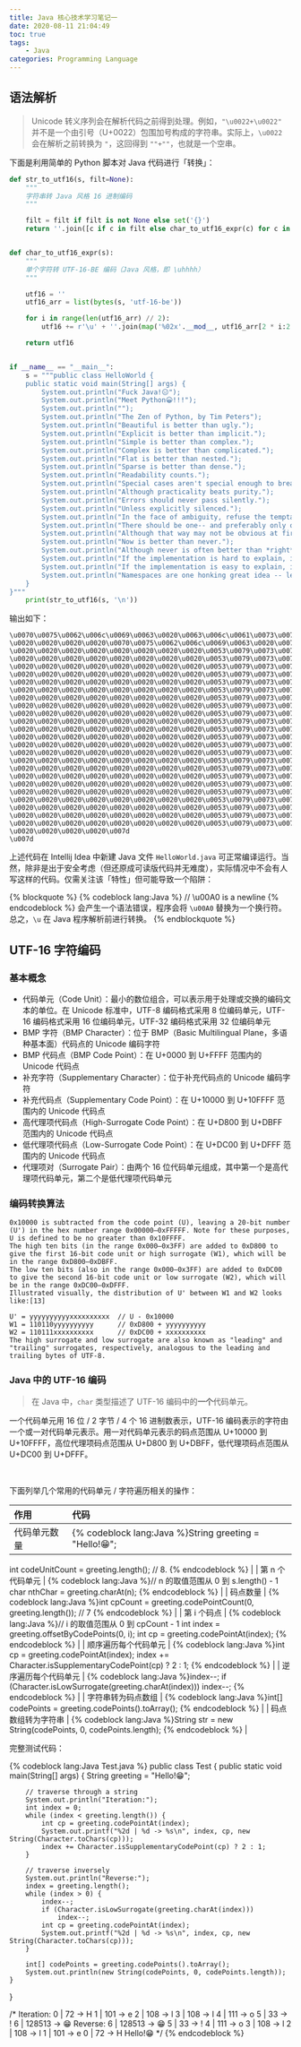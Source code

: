 ```yaml
---
title: Java 核心技术学习笔记一
date: 2020-08-11 21:04:49
toc: true
tags:
    - Java
categories: Programming Language
---
```



## 语法解析

> Unicode 转义序列会在解析代码之前得到处理。例如，`"\u0022+\u0022"` 并不是一个由引号（U+0022）包围加号构成的字符串。实际上，`\u0022` 会在解析之前转换为 `"`，这回得到 `""+""`，也就是一个空串。

下面是利用简单的 Python 脚本对 Java 代码进行「转换」：

```Python
def str_to_utf16(s, filt=None):
    """
    字符串转 Java 风格 16 进制编码
    """

    filt = filt if filt is not None else set('{}')
    return ''.join([c if c in filt else char_to_utf16_expr(c) for c in s])


def char_to_utf16_expr(s):
    """
    单个字符转 UTF-16-BE 编码（Java 风格，即 \uhhhh）
    """

    utf16 = ''
    utf16_arr = list(bytes(s, 'utf-16-be'))

    for i in range(len(utf16_arr) // 2):
        utf16 += r'\u' + ''.join(map('%02x'.__mod__, utf16_arr[2 * i:2 * (i + 1)]))

    return utf16


if __name__ == "__main__":
    s = """public class HelloWorld {
    public static void main(String[] args) {
        System.out.println("Fuck Java!😑");
        System.out.println("Meet Python😀!!!");
        System.out.println("");
        System.out.println("The Zen of Python, by Tim Peters");
        System.out.println("Beautiful is better than ugly.");
        System.out.println("Explicit is better than implicit.");
        System.out.println("Simple is better than complex.");
        System.out.println("Complex is better than complicated.");
        System.out.println("Flat is better than nested.");
        System.out.println("Sparse is better than dense.");
        System.out.println("Readability counts.");
        System.out.println("Special cases aren't special enough to break the rules.");
        System.out.println("Although practicality beats purity.");
        System.out.println("Errors should never pass silently.");
        System.out.println("Unless explicitly silenced.");
        System.out.println("In the face of ambiguity, refuse the temptation to guess.");
        System.out.println("There should be one-- and preferably only one --obvious way to do it.");
        System.out.println("Although that way may not be obvious at first unless you're Dutch.");
        System.out.println("Now is better than never.");
        System.out.println("Although never is often better than *right* now.");
        System.out.println("If the implementation is hard to explain, it's a bad idea.");
        System.out.println("If the implementation is easy to explain, it may be a good idea.");
        System.out.println("Namespaces are one honking great idea -- let's do more of those!");
    }
}"""
    print(str_to_utf16(s, '\n'))
```

输出如下：

```
\u0070\u0075\u0062\u006c\u0069\u0063\u0020\u0063\u006c\u0061\u0073\u0073\u0020\u0048\u0065\u006c\u006c\u006f\u0057\u006f\u0072\u006c\u0064\u0020\u007b
\u0020\u0020\u0020\u0020\u0070\u0075\u0062\u006c\u0069\u0063\u0020\u0073\u0074\u0061\u0074\u0069\u0063\u0020\u0076\u006f\u0069\u0064\u0020\u006d\u0061\u0069\u006e\u0028\u0053\u0074\u0072\u0069\u006e\u0067\u005b\u005d\u0020\u0061\u0072\u0067\u0073\u0029\u0020\u007b
\u0020\u0020\u0020\u0020\u0020\u0020\u0020\u0020\u0053\u0079\u0073\u0074\u0065\u006d\u002e\u006f\u0075\u0074\u002e\u0070\u0072\u0069\u006e\u0074\u006c\u006e\u0028\u0022\u0046\u0075\u0063\u006b\u0020\u004a\u0061\u0076\u0061\u0021\ud83d\ude11\u0022\u0029\u003b
\u0020\u0020\u0020\u0020\u0020\u0020\u0020\u0020\u0053\u0079\u0073\u0074\u0065\u006d\u002e\u006f\u0075\u0074\u002e\u0070\u0072\u0069\u006e\u0074\u006c\u006e\u0028\u0022\u004d\u0065\u0065\u0074\u0020\u0050\u0079\u0074\u0068\u006f\u006e\ud83d\ude00\u0021\u0021\u0021\u0022\u0029\u003b
\u0020\u0020\u0020\u0020\u0020\u0020\u0020\u0020\u0053\u0079\u0073\u0074\u0065\u006d\u002e\u006f\u0075\u0074\u002e\u0070\u0072\u0069\u006e\u0074\u006c\u006e\u0028\u0022\u0022\u0029\u003b
\u0020\u0020\u0020\u0020\u0020\u0020\u0020\u0020\u0053\u0079\u0073\u0074\u0065\u006d\u002e\u006f\u0075\u0074\u002e\u0070\u0072\u0069\u006e\u0074\u006c\u006e\u0028\u0022\u0054\u0068\u0065\u0020\u005a\u0065\u006e\u0020\u006f\u0066\u0020\u0050\u0079\u0074\u0068\u006f\u006e\u002c\u0020\u0062\u0079\u0020\u0054\u0069\u006d\u0020\u0050\u0065\u0074\u0065\u0072\u0073\u0022\u0029\u003b
\u0020\u0020\u0020\u0020\u0020\u0020\u0020\u0020\u0053\u0079\u0073\u0074\u0065\u006d\u002e\u006f\u0075\u0074\u002e\u0070\u0072\u0069\u006e\u0074\u006c\u006e\u0028\u0022\u0042\u0065\u0061\u0075\u0074\u0069\u0066\u0075\u006c\u0020\u0069\u0073\u0020\u0062\u0065\u0074\u0074\u0065\u0072\u0020\u0074\u0068\u0061\u006e\u0020\u0075\u0067\u006c\u0079\u002e\u0022\u0029\u003b
\u0020\u0020\u0020\u0020\u0020\u0020\u0020\u0020\u0053\u0079\u0073\u0074\u0065\u006d\u002e\u006f\u0075\u0074\u002e\u0070\u0072\u0069\u006e\u0074\u006c\u006e\u0028\u0022\u0045\u0078\u0070\u006c\u0069\u0063\u0069\u0074\u0020\u0069\u0073\u0020\u0062\u0065\u0074\u0074\u0065\u0072\u0020\u0074\u0068\u0061\u006e\u0020\u0069\u006d\u0070\u006c\u0069\u0063\u0069\u0074\u002e\u0022\u0029\u003b
\u0020\u0020\u0020\u0020\u0020\u0020\u0020\u0020\u0053\u0079\u0073\u0074\u0065\u006d\u002e\u006f\u0075\u0074\u002e\u0070\u0072\u0069\u006e\u0074\u006c\u006e\u0028\u0022\u0053\u0069\u006d\u0070\u006c\u0065\u0020\u0069\u0073\u0020\u0062\u0065\u0074\u0074\u0065\u0072\u0020\u0074\u0068\u0061\u006e\u0020\u0063\u006f\u006d\u0070\u006c\u0065\u0078\u002e\u0022\u0029\u003b
\u0020\u0020\u0020\u0020\u0020\u0020\u0020\u0020\u0053\u0079\u0073\u0074\u0065\u006d\u002e\u006f\u0075\u0074\u002e\u0070\u0072\u0069\u006e\u0074\u006c\u006e\u0028\u0022\u0043\u006f\u006d\u0070\u006c\u0065\u0078\u0020\u0069\u0073\u0020\u0062\u0065\u0074\u0074\u0065\u0072\u0020\u0074\u0068\u0061\u006e\u0020\u0063\u006f\u006d\u0070\u006c\u0069\u0063\u0061\u0074\u0065\u0064\u002e\u0022\u0029\u003b
\u0020\u0020\u0020\u0020\u0020\u0020\u0020\u0020\u0053\u0079\u0073\u0074\u0065\u006d\u002e\u006f\u0075\u0074\u002e\u0070\u0072\u0069\u006e\u0074\u006c\u006e\u0028\u0022\u0046\u006c\u0061\u0074\u0020\u0069\u0073\u0020\u0062\u0065\u0074\u0074\u0065\u0072\u0020\u0074\u0068\u0061\u006e\u0020\u006e\u0065\u0073\u0074\u0065\u0064\u002e\u0022\u0029\u003b
\u0020\u0020\u0020\u0020\u0020\u0020\u0020\u0020\u0053\u0079\u0073\u0074\u0065\u006d\u002e\u006f\u0075\u0074\u002e\u0070\u0072\u0069\u006e\u0074\u006c\u006e\u0028\u0022\u0053\u0070\u0061\u0072\u0073\u0065\u0020\u0069\u0073\u0020\u0062\u0065\u0074\u0074\u0065\u0072\u0020\u0074\u0068\u0061\u006e\u0020\u0064\u0065\u006e\u0073\u0065\u002e\u0022\u0029\u003b
\u0020\u0020\u0020\u0020\u0020\u0020\u0020\u0020\u0053\u0079\u0073\u0074\u0065\u006d\u002e\u006f\u0075\u0074\u002e\u0070\u0072\u0069\u006e\u0074\u006c\u006e\u0028\u0022\u0052\u0065\u0061\u0064\u0061\u0062\u0069\u006c\u0069\u0074\u0079\u0020\u0063\u006f\u0075\u006e\u0074\u0073\u002e\u0022\u0029\u003b
\u0020\u0020\u0020\u0020\u0020\u0020\u0020\u0020\u0053\u0079\u0073\u0074\u0065\u006d\u002e\u006f\u0075\u0074\u002e\u0070\u0072\u0069\u006e\u0074\u006c\u006e\u0028\u0022\u0053\u0070\u0065\u0063\u0069\u0061\u006c\u0020\u0063\u0061\u0073\u0065\u0073\u0020\u0061\u0072\u0065\u006e\u0027\u0074\u0020\u0073\u0070\u0065\u0063\u0069\u0061\u006c\u0020\u0065\u006e\u006f\u0075\u0067\u0068\u0020\u0074\u006f\u0020\u0062\u0072\u0065\u0061\u006b\u0020\u0074\u0068\u0065\u0020\u0072\u0075\u006c\u0065\u0073\u002e\u0022\u0029\u003b
\u0020\u0020\u0020\u0020\u0020\u0020\u0020\u0020\u0053\u0079\u0073\u0074\u0065\u006d\u002e\u006f\u0075\u0074\u002e\u0070\u0072\u0069\u006e\u0074\u006c\u006e\u0028\u0022\u0041\u006c\u0074\u0068\u006f\u0075\u0067\u0068\u0020\u0070\u0072\u0061\u0063\u0074\u0069\u0063\u0061\u006c\u0069\u0074\u0079\u0020\u0062\u0065\u0061\u0074\u0073\u0020\u0070\u0075\u0072\u0069\u0074\u0079\u002e\u0022\u0029\u003b
\u0020\u0020\u0020\u0020\u0020\u0020\u0020\u0020\u0053\u0079\u0073\u0074\u0065\u006d\u002e\u006f\u0075\u0074\u002e\u0070\u0072\u0069\u006e\u0074\u006c\u006e\u0028\u0022\u0045\u0072\u0072\u006f\u0072\u0073\u0020\u0073\u0068\u006f\u0075\u006c\u0064\u0020\u006e\u0065\u0076\u0065\u0072\u0020\u0070\u0061\u0073\u0073\u0020\u0073\u0069\u006c\u0065\u006e\u0074\u006c\u0079\u002e\u0022\u0029\u003b
\u0020\u0020\u0020\u0020\u0020\u0020\u0020\u0020\u0053\u0079\u0073\u0074\u0065\u006d\u002e\u006f\u0075\u0074\u002e\u0070\u0072\u0069\u006e\u0074\u006c\u006e\u0028\u0022\u0055\u006e\u006c\u0065\u0073\u0073\u0020\u0065\u0078\u0070\u006c\u0069\u0063\u0069\u0074\u006c\u0079\u0020\u0073\u0069\u006c\u0065\u006e\u0063\u0065\u0064\u002e\u0022\u0029\u003b
\u0020\u0020\u0020\u0020\u0020\u0020\u0020\u0020\u0053\u0079\u0073\u0074\u0065\u006d\u002e\u006f\u0075\u0074\u002e\u0070\u0072\u0069\u006e\u0074\u006c\u006e\u0028\u0022\u0049\u006e\u0020\u0074\u0068\u0065\u0020\u0066\u0061\u0063\u0065\u0020\u006f\u0066\u0020\u0061\u006d\u0062\u0069\u0067\u0075\u0069\u0074\u0079\u002c\u0020\u0072\u0065\u0066\u0075\u0073\u0065\u0020\u0074\u0068\u0065\u0020\u0074\u0065\u006d\u0070\u0074\u0061\u0074\u0069\u006f\u006e\u0020\u0074\u006f\u0020\u0067\u0075\u0065\u0073\u0073\u002e\u0022\u0029\u003b
\u0020\u0020\u0020\u0020\u0020\u0020\u0020\u0020\u0053\u0079\u0073\u0074\u0065\u006d\u002e\u006f\u0075\u0074\u002e\u0070\u0072\u0069\u006e\u0074\u006c\u006e\u0028\u0022\u0054\u0068\u0065\u0072\u0065\u0020\u0073\u0068\u006f\u0075\u006c\u0064\u0020\u0062\u0065\u0020\u006f\u006e\u0065\u002d\u002d\u0020\u0061\u006e\u0064\u0020\u0070\u0072\u0065\u0066\u0065\u0072\u0061\u0062\u006c\u0079\u0020\u006f\u006e\u006c\u0079\u0020\u006f\u006e\u0065\u0020\u002d\u002d\u006f\u0062\u0076\u0069\u006f\u0075\u0073\u0020\u0077\u0061\u0079\u0020\u0074\u006f\u0020\u0064\u006f\u0020\u0069\u0074\u002e\u0022\u0029\u003b
\u0020\u0020\u0020\u0020\u0020\u0020\u0020\u0020\u0053\u0079\u0073\u0074\u0065\u006d\u002e\u006f\u0075\u0074\u002e\u0070\u0072\u0069\u006e\u0074\u006c\u006e\u0028\u0022\u0041\u006c\u0074\u0068\u006f\u0075\u0067\u0068\u0020\u0074\u0068\u0061\u0074\u0020\u0077\u0061\u0079\u0020\u006d\u0061\u0079\u0020\u006e\u006f\u0074\u0020\u0062\u0065\u0020\u006f\u0062\u0076\u0069\u006f\u0075\u0073\u0020\u0061\u0074\u0020\u0066\u0069\u0072\u0073\u0074\u0020\u0075\u006e\u006c\u0065\u0073\u0073\u0020\u0079\u006f\u0075\u0027\u0072\u0065\u0020\u0044\u0075\u0074\u0063\u0068\u002e\u0022\u0029\u003b
\u0020\u0020\u0020\u0020\u0020\u0020\u0020\u0020\u0053\u0079\u0073\u0074\u0065\u006d\u002e\u006f\u0075\u0074\u002e\u0070\u0072\u0069\u006e\u0074\u006c\u006e\u0028\u0022\u004e\u006f\u0077\u0020\u0069\u0073\u0020\u0062\u0065\u0074\u0074\u0065\u0072\u0020\u0074\u0068\u0061\u006e\u0020\u006e\u0065\u0076\u0065\u0072\u002e\u0022\u0029\u003b
\u0020\u0020\u0020\u0020\u0020\u0020\u0020\u0020\u0053\u0079\u0073\u0074\u0065\u006d\u002e\u006f\u0075\u0074\u002e\u0070\u0072\u0069\u006e\u0074\u006c\u006e\u0028\u0022\u0041\u006c\u0074\u0068\u006f\u0075\u0067\u0068\u0020\u006e\u0065\u0076\u0065\u0072\u0020\u0069\u0073\u0020\u006f\u0066\u0074\u0065\u006e\u0020\u0062\u0065\u0074\u0074\u0065\u0072\u0020\u0074\u0068\u0061\u006e\u0020\u002a\u0072\u0069\u0067\u0068\u0074\u002a\u0020\u006e\u006f\u0077\u002e\u0022\u0029\u003b
\u0020\u0020\u0020\u0020\u0020\u0020\u0020\u0020\u0053\u0079\u0073\u0074\u0065\u006d\u002e\u006f\u0075\u0074\u002e\u0070\u0072\u0069\u006e\u0074\u006c\u006e\u0028\u0022\u0049\u0066\u0020\u0074\u0068\u0065\u0020\u0069\u006d\u0070\u006c\u0065\u006d\u0065\u006e\u0074\u0061\u0074\u0069\u006f\u006e\u0020\u0069\u0073\u0020\u0068\u0061\u0072\u0064\u0020\u0074\u006f\u0020\u0065\u0078\u0070\u006c\u0061\u0069\u006e\u002c\u0020\u0069\u0074\u0027\u0073\u0020\u0061\u0020\u0062\u0061\u0064\u0020\u0069\u0064\u0065\u0061\u002e\u0022\u0029\u003b
\u0020\u0020\u0020\u0020\u0020\u0020\u0020\u0020\u0053\u0079\u0073\u0074\u0065\u006d\u002e\u006f\u0075\u0074\u002e\u0070\u0072\u0069\u006e\u0074\u006c\u006e\u0028\u0022\u0049\u0066\u0020\u0074\u0068\u0065\u0020\u0069\u006d\u0070\u006c\u0065\u006d\u0065\u006e\u0074\u0061\u0074\u0069\u006f\u006e\u0020\u0069\u0073\u0020\u0065\u0061\u0073\u0079\u0020\u0074\u006f\u0020\u0065\u0078\u0070\u006c\u0061\u0069\u006e\u002c\u0020\u0069\u0074\u0020\u006d\u0061\u0079\u0020\u0062\u0065\u0020\u0061\u0020\u0067\u006f\u006f\u0064\u0020\u0069\u0064\u0065\u0061\u002e\u0022\u0029\u003b
\u0020\u0020\u0020\u0020\u0020\u0020\u0020\u0020\u0053\u0079\u0073\u0074\u0065\u006d\u002e\u006f\u0075\u0074\u002e\u0070\u0072\u0069\u006e\u0074\u006c\u006e\u0028\u0022\u004e\u0061\u006d\u0065\u0073\u0070\u0061\u0063\u0065\u0073\u0020\u0061\u0072\u0065\u0020\u006f\u006e\u0065\u0020\u0068\u006f\u006e\u006b\u0069\u006e\u0067\u0020\u0067\u0072\u0065\u0061\u0074\u0020\u0069\u0064\u0065\u0061\u0020\u002d\u002d\u0020\u006c\u0065\u0074\u0027\u0073\u0020\u0064\u006f\u0020\u006d\u006f\u0072\u0065\u0020\u006f\u0066\u0020\u0074\u0068\u006f\u0073\u0065\u0021\u0022\u0029\u003b
\u0020\u0020\u0020\u0020\u007d
\u007d
```

上述代码在 Intellij Idea 中新建 Java 文件  `HelloWorld.java` 可正常编译运行。当然，除非是出于安全考虑（但还原成可读版代码并无难度），实际情况中不会有人写这样的代码。仅需关注该「特性」但可能导致一个陷阱：

{% blockquote %}
{% codeblock lang:Java %}
// \u00A0 is a newline
{% endcodeblock %}
会产生一个语法错误，程序会将 <code>\u00A0</code> 替换为一个换行符。总之，<code>\u</code> 在 Java 程序解析前进行转换。
{% endblockquote %}

## UTF-16 字符编码

### 基本概念

* 代码单元（Code Unit）：最小的数位组合，可以表示用于处理或交换的编码文本的单位。在 Unicode 标准中，UTF-8 编码格式采用 8 位编码单元，UTF-16 编码格式采用 16 位编码单元，UTF-32 编码格式采用 32 位编码单元
* BMP 字符（BMP Character）：位于 BMP（Basic Multilingual Plane，多语种基本面）代码点的 Unicode 编码字符
* BMP 代码点（BMP Code Point）：在 U+0000 到 U+FFFF 范围内的 Unicode 代码点
* 补充字符（Supplementary Character）：位于补充代码点的 Unicode 编码字符
* 补充代码点（Supplementary Code Point）：在 U+10000 到 U+10FFFF 范围内的 Unicode 代码点
* 高代理项代码点（High-Surrogate Code Point）：在 U+D800 到 U+DBFF 范围内的 Unicode 代码点
* 低代理项代码点（Low-Surrogate Code Point）：在 U+DC00 到 U+DFFF 范围内的 Unicode 代码点
* 代理项对（Surrogate Pair）：由两个 16 位代码单元组成，其中第一个是高代理项代码单元，第二个是低代理项代码单元

### 编码转换算法

```
0x10000 is subtracted from the code point (U), leaving a 20-bit number (U') in the hex number range 0x00000–0xFFFFF. Note for these purposes, U is defined to be no greater than 0x10FFFF.
The high ten bits (in the range 0x000–0x3FF) are added to 0xD800 to give the first 16-bit code unit or high surrogate (W1), which will be in the range 0xD800–0xDBFF.
The low ten bits (also in the range 0x000–0x3FF) are added to 0xDC00 to give the second 16-bit code unit or low surrogate (W2), which will be in the range 0xDC00–0xDFFF.
Illustrated visually, the distribution of U' between W1 and W2 looks like:[13]

U' = yyyyyyyyyyxxxxxxxxxx  // U - 0x10000
W1 = 110110yyyyyyyyyy      // 0xD800 + yyyyyyyyyy
W2 = 110111xxxxxxxxxx      // 0xDC00 + xxxxxxxxxx
The high surrogate and low surrogate are also known as "leading" and "trailing" surrogates, respectively, analogous to the leading and trailing bytes of UTF-8.
```

### Java 中的 UTF-16 编码

> 在 Java 中，`char` 类型描述了 UTF-16 编码中的**一个**代码单元。

一个代码单元用 16 位 / 2 字节 / 4 个 16 进制数表示，UTF-16 编码表示的字符由一个或一对代码单元表示。用一对代码单元表示的码点范围从 U+10000 到 U+10FFFF，高位代理项码点范围从 U+D800 到 U+DBFF，低代理项码点范围从 U+DC00 到 U+DFFF。

<br>

下面列举几个常用的代码单元 / 字符遍历相关的操作：

| 作用            | 代码                                                                                       |
| :--             | :--                                                                                        |
| 代码单元数量    | {% codeblock lang:Java %}String greeting = "Hello!😁";
int codeUnitCount = greeting.length(); // 8.
{% endcodeblock %} |
| 第 n 个代码单元 | {% codeblock lang:Java %}// n 的取值范围从 0 到 s.length() - 1
char nthChar = greeting.charAt(n);
{% endcodeblock %} |
| 码点数量        | {% codeblock lang:Java %}int cpCount = greeting.codePointCount(0, greeting.length()); // 7
{% endcodeblock %} |
| 第 i 个码点     | {% codeblock lang:Java %}// i 的取值范围从 0 到 cpCount - 1
int index = greeting.offsetByCodePoints(0, i);
int cp = greeting.codePointAt(index);
{% endcodeblock %} |
| 顺序遍历每个代码单元 | {% codeblock lang:Java %}int cp = greeting.codePointAt(index);
index += Character.isSupplementaryCodePoint(cp) ? 2 : 1;
{% endcodeblock %} |
| 逆序遍历每个代码单元 | {% codeblock lang:Java %}index--;
if (Character.isLowSurrogate(greeting.charAt(index)))
    index--;
{% endcodeblock %} |
| 字符串转为码点数组 | {% codeblock lang:Java %}int[] codePoints = greeting.codePoints().toArray();
{% endcodeblock %} |
| 码点数组转为字符串 | {% codeblock lang:Java %}String str = new String(codePoints, 0, codePoints.length);
{% endcodeblock %} |

完整测试代码：

{% codeblock lang:Java Test.java %}
public class Test {
    public static void main(String[] args) {
        String greeting = "Hello!😁";

        // traverse through a string
        System.out.println("Iteration:");
        int index = 0;
        while (index < greeting.length()) {
            int cp = greeting.codePointAt(index);
            System.out.printf("%2d | %d -> %s\n", index, cp, new String(Character.toChars(cp)));
            index += Character.isSupplementaryCodePoint(cp) ? 2 : 1;
        }

        // traverse inversely
        System.out.println("Reverse:");
        index = greeting.length();
        while (index > 0) {
            index--;
            if (Character.isLowSurrogate(greeting.charAt(index)))
                index--;
            int cp = greeting.codePointAt(index);
            System.out.printf("%2d | %d -> %s\n", index, cp, new String(Character.toChars(cp)));
        }

        int[] codePoints = greeting.codePoints().toArray();
        System.out.println(new String(codePoints, 0, codePoints.length));
    }
}

/*
Iteration:
 0 | 72 -> H
 1 | 101 -> e
 2 | 108 -> l
 3 | 108 -> l
 4 | 111 -> o
 5 | 33 -> !
 6 | 128513 -> 😁
Reverse:
 6 | 128513 -> 😁
 5 | 33 -> !
 4 | 111 -> o
 3 | 108 -> l
 2 | 108 -> l
 1 | 101 -> e
 0 | 72 -> H
Hello!😁
*/
{% endcodeblock %}
